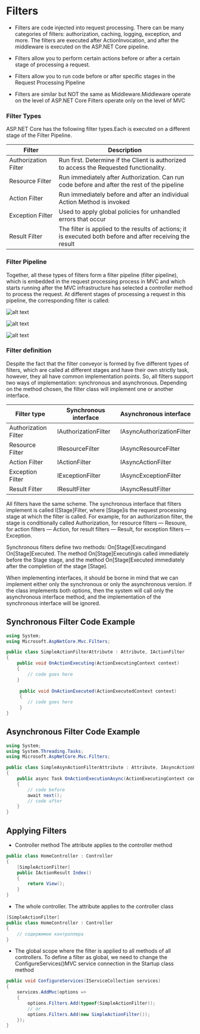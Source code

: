 Filters
=======
- Filters are code injected into request processing. There can be many categories of filters: authorization, caching, logging, exception, and more. The filters are executed after ActionInvocation, and after the middleware is executed on the ASP.NET Core pipeline.

- Filters allow you to perform certain actions before or after a certain stage of processing a request.

- Filters allow you to run code before or after specific stages in the
Request Processing Pipeline

- Filters are similar but NOT the same as Middleware.Middleware operate on the level of ASP.NET Core
Filters operate only on the level of MVC


### Filter Types
ASP.NET Core has the following filter types.Each is executed on a different stage of the Filter Pipeline.

| Filter | Description |
| ------ | ------ |
| Authorization Filter | Run first. Determine if the Client is authorized to access the Requested functionality. |
| Resource Filter | Run immediately after Authorization. Can run code before and after the rest of the pipeline |
| Action Filter | Run immediately before and after an individual Action Method is invoked |
| Exception Filter | Used to apply global policies for unhandled errors that occur |
| Result Filter | The filter is applied to the results of actions; it is executed both before and after receiving the result |

### Filter Pipeline

Together, all these types of filters form a filter pipeline (filter pipeline), which is embedded in the request processing process in MVC and which starts running after the MVC infrastructure has selected a controller method to process the request. At different stages of processing a request in this pipeline, the corresponding filter is called:

![alt text](https://andrewlock.net/content/images/2018/02/filters.png)

![alt text](https://dotnettricks.blob.core.windows.net/img/aspnetcore/aspnet-core-filters.jpg)

![alt text](https://media.ttmind.com/Media/tech/article_98_9-25-20182-00-52PM.png)

### Filter definition
Despite the fact that the filter conveyor is formed by five different types of filters, which are called at different stages and have their own strictly task, however, they all have common implementation points. So, all filters support two ways of implementation: synchronous and asynchronous. Depending on the method chosen, the filter class will implement one or another interface.

| Filter type | Synchronous interface | Asynchronous interface
| ------ | ------ | ------ |
| Authorization Filter | IAuthorizationFilter | IAsyncAuthorizationFilter |
| Resource Filter | IResourceFilter | IAsyncResourceFilter |
| Action Filter | IActionFilter | IAsyncActionFilter |
| Exception Filter | IExceptionFilter | IAsyncExceptionFilter |
| Result Filter | IResultFilter | IAsyncResultFilter |

All filters have the same scheme. The synchronous interface that filters implement is called I[Stage]Filter, where [Stage]is the request processing stage at which the filter is called. For example, for an authorization filter, the stage is conditionally called Authorization, for resource filters — Resoure, for action filters — Action, for result filters — Result, for exception filters — Exception.

Synchronous filters define two methods: On[Stage]Executingand On[Stage]Executed. The method On[Stage]Executingis called immediately before the Stage stage, and the method On[Stage]Executed immediately after the completion of the stage [Stage].

When implementing interfaces, it should be borne in mind that we can implement either only the synchronous or only the asynchronous version. If the class implements both options, then the system will call only the asynchronous interface method, and the implementation of the synchronous interface will be ignored.

## Synchronous Filter Code Example
```c#
using System;
using Microsoft.AspNetCore.Mvc.Filters;

public class SimpleActionFilterAttribute : Attribute, IActionFilter
{
    public void OnActionExecuting(ActionExecutingContext context)
    {
        // code goes here
    }
 
     public void OnActionExecuted(ActionExecutedContext context)
     {
        // code goes here
     }
}
```

## Asynchronous Filter Code Example
```c#
using System;
using System.Threading.Tasks;
using Microsoft.AspNetCore.Mvc.Filters;

public class SimpleAsynActionFilterAttribute : Attribute, IAsyncActionFilter
{
    public async Task OnActionExecutionAsync(ActionExecutingContext context, ActionExecutionDelegate next)
    {
        // code before
        await next();
        // code after
    }
}
```

## Applying Filters

- Controller method The attribute applies to the controller method
```c#
public class HomeController : Controller
{
    [SimpleActionFilter]
    public IActionResult Index()
    {
        return View();
    }
}
```
- The whole controller. The attribute applies to the controller class
```c#
[SimpleActionFilter]
public class HomeController : Controller
{
    // содержимое контроллера
}
```
- The global scope where the filter is applied to all methods of all controllers.
  To define a filter as global, we need to change the ConfigureServices()MVC service connection in the Startup class method
```c#
public void ConfigureServices(IServiceCollection services)
{
    services.AddMvc(options =>
    {
        options.Filters.Add(typeof(SimpleActionFilter));
        // or
        options.Filters.Add(new SimpleActionFilter()); 
    });
}
```
